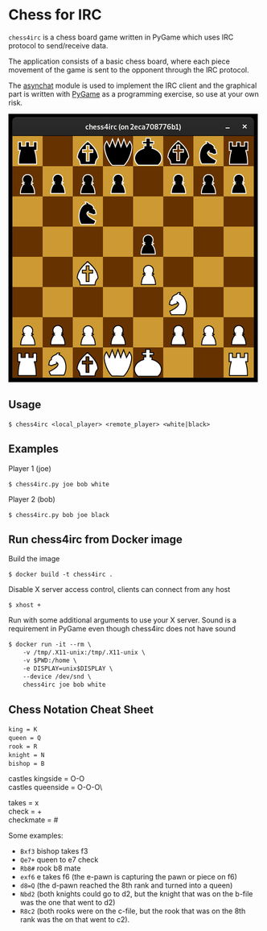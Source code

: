 # Chess for IRC

`chess4irc` is a chess board game written in PyGame which uses IRC protocol to send/receive data.

The application consists of a basic chess board, where each piece movement of the game is sent to the opponent through the IRC protocol.

The [asynchat](https://docs.python.org/3/library/asynchat.html) module is used to implement the IRC client and the graphical part is written with [PyGame](https://www.pygame.org/) as a programming exercise, so use at your own risk.

![Screenshot](screenshot.png?raw=true "chess4irc")


## Usage
```
$ chess4irc <local_player> <remote_player> <white|black>
```

## Examples

Player 1 (joe)
```
$ chess4irc.py joe bob white
```

Player 2 (bob)
```
$ chess4irc.py bob joe black
```

## Run chess4irc from Docker image

Build the image
```
$ docker build -t chess4irc .
```

Disable X server access control, clients can connect from any host
```
$ xhost +
```

Run with some additional arguments to use your X server. Sound is a requirement in PyGame even though chess4irc does not have sound
```
$ docker run -it --rm \
    -v /tmp/.X11-unix:/tmp/.X11-unix \
    -v $PWD:/home \
    -e DISPLAY=unix$DISPLAY \
    --device /dev/snd \
    chess4irc joe bob white
```

## Chess Notation Cheat Sheet

`king = K`\
`queen = Q`\
`rook = R`\
`knight = N`\
`bishop = B`

castles kingside = O-O\
castles queenside = O-O-O\

takes = x\
check = +\
checkmate = #

Some examples:
* `Bxf3` bishop takes f3
* `Qe7+` queen to e7 check
* `Rb8#` rook b8 mate
* `exf6` e takes f6 (the e-pawn is capturing the pawn or piece on f6)
* `d8=Q` (the d-pawn reached the 8th rank and turned into a queen)
* `Nbd2` (both knights could go to d2, but the knight that was on the b-file was the one that went to d2)
* `R8c2` (both rooks were on the c-file, but the rook that was on the 8th rank was the on that went to c2).